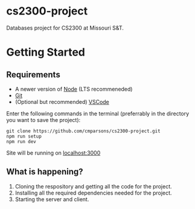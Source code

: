 # cs2300-project

Databases project for CS2300 at Missouri S&T.

# Getting Started

## Requirements

* A newer version of [Node](https://nodejs.org/en/)	(LTS recommeneded)
* [Git](https://git-scm.com/)
* (Optional but recommended) [VSCode](https://code.visualstudio.com/)


Enter the following commands in the terminal (preferrably in the directory you want to save the project):

```
git clone https://github.com/cmparsons/cs2300-project.git
npm run setup
npm run dev
```

Site will be running on [localhost:3000](localhost:3000)

## What is happening?

1. Cloning the respository and getting all the code for the project.
2. Installing all the required dependencies needed for the project.
3. Starting the server and client.


